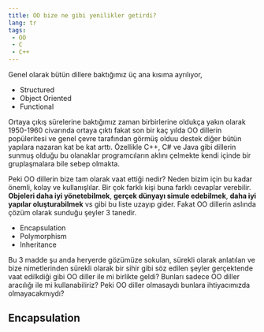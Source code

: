 ```yaml
---
title: OO bize ne gibi yenilikler getirdi?
lang: tr
tags:
 - OO
 - C
 - C++
---
```

Genel olarak bütün dillere baktığımız üç ana kısıma ayrılıyor,
- Structured
- Object Oriented
- Functional

Ortaya çıkış sürelerine baktığımız zaman birbirlerine oldukça yakın olarak 1950-1960 civarında ortaya çıktı fakat son bir kaç yılda OO dillerin popüleritesi ve genel çevre tarafından görmüş olduu destek diğer bütün yapılara nazaran kat be kat arttı.
Özellikle C++, C# ve Java gibi dillerin sunmuş olduğu bu olanaklar programcıların aklını çelmekte kendi içinde bir gruplaşmalara bile sebep olmakta.

Peki OO dillerin bize tam olarak vaat ettiği nedir? Neden bizim için bu kadar önemli, kolay ve kullanışlılar. 
Bir çok farklı kişi buna farklı cevaplar verebilir. **Objeleri daha iyi yönetebilmek**, **gerçek dünyayı simule edebilmek**, **daha iyi yapılar oluşturabilmek** vs gibi bu liste uzayıp gider. Fakat OO dillerin aslında çözüm olarak sunduğu şeyler 3 tanedir. 
- Encapsulation
- Polymorphism
- Inheritance

Bu 3 madde şu anda heryerde gözümüze sokulan, sürekli olarak anlatılan ve bize nimetlerinden sürekli olarak bir sihir gibi söz edilen şeyler gerçektende vaat edilkdiği gibi OO diller ile mi birlikte geldi? Bunları sadece OO diller aracılığı ile mi kullanabiliriz? Peki OO diller olmasaydı bunlara ihtiyacımızda olmayacakmıydı?

## Encapsulation